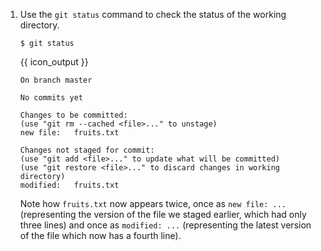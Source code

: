 1. Use the `git status` command to check the status of the working directory.

   ```{.no-line-numbers}
   $ git status
   ```
   {{ icon_output }}
   ```{.no-line-numbers highlight-lines="7,12"}
   On branch master

   No commits yet

   Changes to be committed:
   (use "git rm --cached <file>..." to unstage)
   new file:   fruits.txt

   Changes not staged for commit:
   (use "git add <file>..." to update what will be committed)
   (use "git restore <file>..." to discard changes in working directory)
   modified:   fruits.txt
   ```

   Note how `fruits.txt` now appears twice, once as `new file: ...` (representing the  version of the file we staged earlier, which had only three lines) and once as `modified: ...` (representing the latest version of the file which now has a fourth line).

